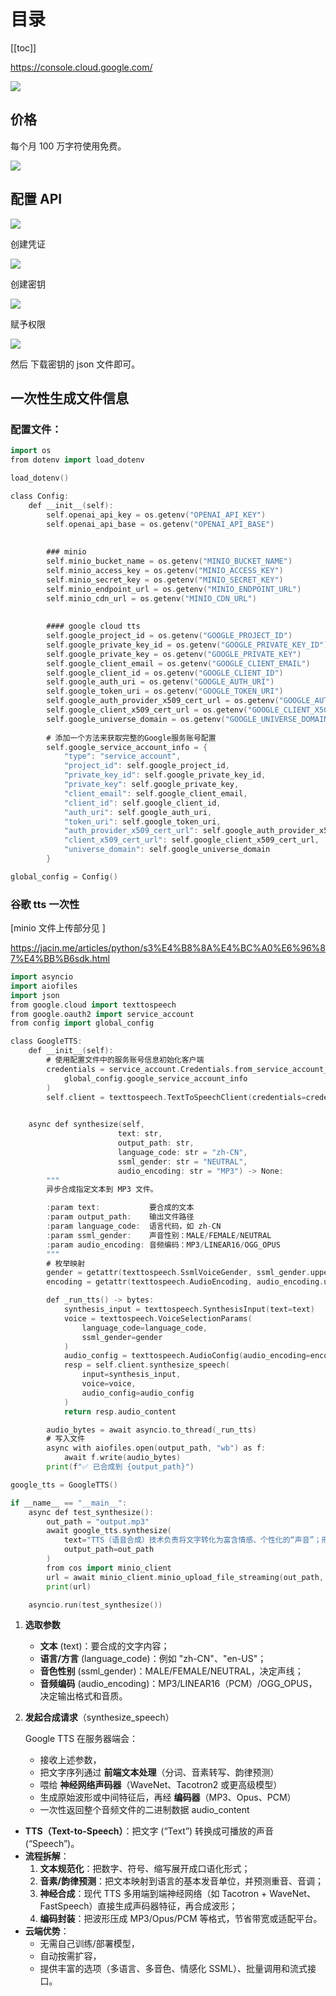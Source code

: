 # 目录

[[toc]]

https://console.cloud.google.com/

![](https://public.jacin.me/blog/img/2025/08/1bf4bf3235aca1f3a464969128ea148d-1755414790.png)

## 价格

每个月 100 万字符使用免费。

![](https://public.jacin.me/blog/img/2025/08/e338bd9a32a02a272ff01985933e0de2-1755414550.png)

## 配置 API

![](https://public.jacin.me/blog/img/2025/08/23a1db5c7440e96677fcddda3938972b-1755410188.png)

创建凭证

![](https://public.jacin.me/blog/img/2025/08/e75addc54cba47c994e3490dd1adac6e-1755410518.png)

 创建密钥

![](https://public.jacin.me/blog/img/2025/08/788fb12700163e0c801a207d9aa50a65-1755411904.png)

赋予权限

![](https://public.jacin.me/blog/img/2025/08/3dc5e9965f89b7fde19c0218cb4d0352-1755411932.png)

然后 下载密钥的 json 文件即可。

## 一次性生成文件信息

### 配置文件：

```go
import os
from dotenv import load_dotenv

load_dotenv()

class Config:   
    def __init__(self):
        self.openai_api_key = os.getenv("OPENAI_API_KEY")
        self.openai_api_base = os.getenv("OPENAI_API_BASE")
        
        
        ### minio
        self.minio_bucket_name = os.getenv("MINIO_BUCKET_NAME")
        self.minio_access_key = os.getenv("MINIO_ACCESS_KEY")
        self.minio_secret_key = os.getenv("MINIO_SECRET_KEY")
        self.minio_endpoint_url = os.getenv("MINIO_ENDPOINT_URL")
        self.minio_cdn_url = os.getenv("MINIO_CDN_URL")
        
        
        #### google cloud tts
        self.google_project_id = os.getenv("GOOGLE_PROJECT_ID")
        self.google_private_key_id = os.getenv("GOOGLE_PRIVATE_KEY_ID")
        self.google_private_key = os.getenv("GOOGLE_PRIVATE_KEY")
        self.google_client_email = os.getenv("GOOGLE_CLIENT_EMAIL")
        self.google_client_id = os.getenv("GOOGLE_CLIENT_ID")
        self.google_auth_uri = os.getenv("GOOGLE_AUTH_URI")
        self.google_token_uri = os.getenv("GOOGLE_TOKEN_URI")
        self.google_auth_provider_x509_cert_url = os.getenv("GOOGLE_AUTH_PROVIDER_X509_CERT_URL")
        self.google_client_x509_cert_url = os.getenv("GOOGLE_CLIENT_X509_CERT_URL")
        self.google_universe_domain = os.getenv("GOOGLE_UNIVERSE_DOMAIN")
        
        # 添加一个方法来获取完整的Google服务账号配置
        self.google_service_account_info = {
            "type": "service_account",
            "project_id": self.google_project_id,
            "private_key_id": self.google_private_key_id,
            "private_key": self.google_private_key,
            "client_email": self.google_client_email,
            "client_id": self.google_client_id,
            "auth_uri": self.google_auth_uri,
            "token_uri": self.google_token_uri,
            "auth_provider_x509_cert_url": self.google_auth_provider_x509_cert_url,
            "client_x509_cert_url": self.google_client_x509_cert_url,
            "universe_domain": self.google_universe_domain
        }

global_config = Config()
```

### 谷歌 tts 一次性

[minio 文件上传部分见  ]

https://jacin.me/articles/python/s3%E4%B8%8A%E4%BC%A0%E6%96%87%E4%BB%B6sdk.html

```go
import asyncio
import aiofiles
import json
from google.cloud import texttospeech
from google.oauth2 import service_account
from config import global_config

class GoogleTTS:
    def __init__(self):
        # 使用配置文件中的服务账号信息初始化客户端
        credentials = service_account.Credentials.from_service_account_info(
            global_config.google_service_account_info
        )
        self.client = texttospeech.TextToSpeechClient(credentials=credentials)

        
    async def synthesize(self,
                        text: str,
                        output_path: str,
                        language_code: str = "zh-CN",
                        ssml_gender: str = "NEUTRAL",
                        audio_encoding: str = "MP3") -> None:
        """
        异步合成指定文本到 MP3 文件。

        :param text:           要合成的文本
        :param output_path:    输出文件路径
        :param language_code:  语言代码，如 zh-CN
        :param ssml_gender:    声音性别：MALE/FEMALE/NEUTRAL
        :param audio_encoding: 音频编码：MP3/LINEAR16/OGG_OPUS
        """
        # 枚举映射
        gender = getattr(texttospeech.SsmlVoiceGender, ssml_gender.upper())
        encoding = getattr(texttospeech.AudioEncoding, audio_encoding.upper())

        def _run_tts() -> bytes:
            synthesis_input = texttospeech.SynthesisInput(text=text)
            voice = texttospeech.VoiceSelectionParams(
                language_code=language_code,
                ssml_gender=gender
            )
            audio_config = texttospeech.AudioConfig(audio_encoding=encoding)
            resp = self.client.synthesize_speech(
                input=synthesis_input,
                voice=voice,
                audio_config=audio_config
            )
            return resp.audio_content

        audio_bytes = await asyncio.to_thread(_run_tts)
        # 写入文件
        async with aiofiles.open(output_path, "wb") as f:
            await f.write(audio_bytes)
        print(f"✅ 已合成到 {output_path}")

google_tts = GoogleTTS()

if __name__ == "__main__":
    async def test_synthesize():
        out_path = "output.mp3"
        await google_tts.synthesize(
            text="TTS（语音合成）技术负责将文字转化为富含情感、个性化的“声音”；形象驱动技术让语音与表情、口型、肢体动作精准同步，塑造逼真视觉形象；音视频工程解决实时渲染、低延迟传输与高质量画面输出的技术挑战",
            output_path=out_path
        )
        from cos import minio_client
        url = await minio_client.minio_upload_file_streaming(out_path, "test.mp3", "tmp", "audio/mpeg")
        print(url)

    asyncio.run(test_synthesize())
```

1. **选取参数**
    - **文本** (text)：要合成的文字内容；
    - **语言/方言** (language_code)：例如 "zh-CN"、"en-US"；
    - **音色性别** (ssml_gender)：MALE/FEMALE/NEUTRAL，决定声线；
    - **音频编码** (audio_encoding)：MP3/LINEAR16（PCM）/OGG_OPUS，决定输出格式和音质。
2. **发起合成请求**（synthesize_speech）
    
    Google TTS 在服务器端会：
    
    - 接收上述参数，
    - 把文字序列通过 **前端文本处理**（分词、音素转写、韵律预测）
    - 喂给 **神经网络声码器**（WaveNet、Tacotron2 或更高级模型）
    - 生成原始波形或中间特征后，再经 **编码器**（MP3、Opus、PCM）
    - 一次性返回整个音频文件的二进制数据 audio_content

- **TTS（Text-to-Speech）**：把文字 (“Text”) 转换成可播放的声音 (“Speech”)。
- **流程拆解**：
    1. **文本规范化**：把数字、符号、缩写展开成口语化形式；
    2. **音素/韵律预测**：把文本映射到语言的基本发音单位，并预测重音、音调；
    3. **神经合成**：现代 TTS 多用端到端神经网络（如 Tacotron + WaveNet、FastSpeech）直接生成声码器特征，再合成波形；
    4. **编码封装**：把波形压成 MP3/Opus/PCM 等格式，节省带宽或适配平台。
- **云端优势**：
    - 无需自己训练/部署模型，
    - 自动按需扩容，
    - 提供丰富的选项（多语言、多音色、情感化 SSML）、批量调用和流式接口。